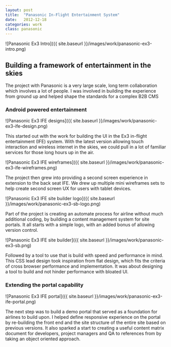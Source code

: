 ```yaml
---
layout: post
title:  "Panasonic In-Flight Entertainment System"
date:   2012-12-18
categories: work
class: panasonic
---
```

![Panasonic Ex3 Intro]({{ site.baseurl }}/images/work/panasonic-ex3-intro.png)

## Building a framework of entertainment in the skies

The project with Panasonic is a very large scale, long term collaboration which involves a lot of people. I was involved in building the experience from ground up and helped shape the standards for a complex B2B CMS

### Android powered entertainment

![Panasonic Ex3 IFE designs]({{ site.baseurl }}/images/work/panasonic-ex3-ife-design.png)

This started out with the work for building the UI in the Ex3 in-flight entertainment (IFE) system. With the latest version allowing touch interaction and wireless internet in the skies, we could pull in a lot of familiar services for those long hours up in the air.

![Panasonic Ex3 IFE wireframes]({{ site.baseurl }}/images/work/panasonic-ex3-ife-wireframes.png)

The project then grew into providing a second screen experience in extension to the back seat IFE. We drew up multiple mini wireframes sets to help create second screen UX for users with tablet devices.

![Panasonic Ex3 IFE site builder logo]({{ site.baseurl }}/images/work/panasonic-ex3-sb-logo.png)

Part of the project is creating an automate process for airline without much additional coding, by building a content management system for site portals. It all starts with a simple logo, with an added bonus of allowing version control.

![Panasonic Ex3 IFE site builder]({{ site.baseurl }}/images/work/panasonic-ex3-sb.png)

Followed by a tool to use that is build with speed and performance in mind. This CSS lead design took inspiration from flat design, which fits the criteria of cross browser performance and implementation. It was about designing a tool to build and not hinder performance with bloated UI.

### Extending the portal capability

![Panasonic Ex3 IFE portal]({{ site.baseurl }}/images/work/panasonic-ex3-ife-portal.png)

The next step was to build a demo portal that served as a foundation for airlines to build upon. I helped define responsive experience on the portal by re-building the front end and the site structure of the entire site based on previous versions. It also sparked a start to creating a useful content matrix document for developers, project managers and QA to references from by taking an object oriented approach.